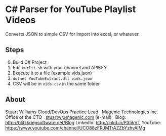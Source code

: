 # C# Parser for YouTube Playlist Videos #

Converts JSON to simple CSV for import into excel, or whatever.

## Steps ##

0. Build C# Project
1. Edit `curlit.sh` with your channel and APIKEY
2. Execute it to a file (example vids.json)
3. `dotnet YouTubeExtract.dll vids.json`
4. CSV will be in `vids.csv` in the same folder


## About ##

Stuart Williams
Cloud/DevOps Practice Lead
 
Magenic Technologies Inc.
Office of the CTO
 
<a href="mailto:stuartw@magenic.com" target="_blank">stuartw@magenic.com</a> (e-mail)
 
Blog: <a href="http://blitzkriegsoftware.net/Blog" target="_blank">http://blitzkriegsoftware.net/Blog</a> 
LinkedIn: <a href="http://lnkd.in/P35kVT" target="_blank">http://lnkd.in/P35kVT</a> 
YouTube: <a href="https://www.youtube.com/channel/UCO88zFRJMTrAZZbYzhvAlMg" target="_blank">https://www.youtube.com/channel/UCO88zFRJMTrAZZbYzhvAlMg</a> 
